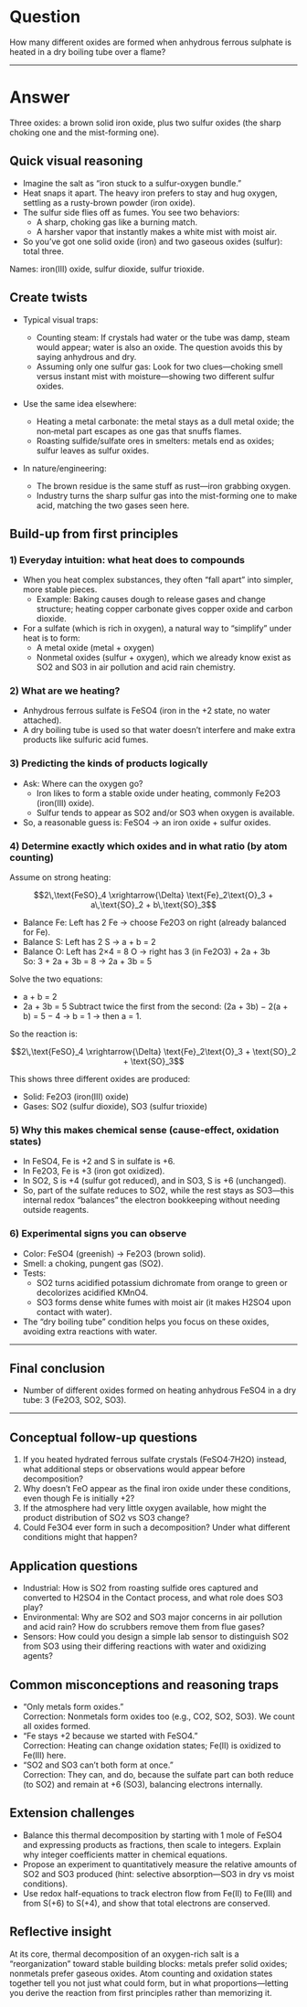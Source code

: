 # Question
How many different oxides are formed when anhydrous ferrous sulphate is heated in a dry boiling tube over a flame?

---
# Answer
Three oxides: a brown solid iron oxide, plus two sulfur oxides (the sharp choking one and the mist-forming one).

## Quick visual reasoning
- Imagine the salt as “iron stuck to a sulfur-oxygen bundle.”
- Heat snaps it apart. The heavy iron prefers to stay and hug oxygen, settling as a rusty-brown powder (iron oxide).
- The sulfur side flies off as fumes. You see two behaviors:
  - A sharp, choking gas like a burning match.
  - A harsher vapor that instantly makes a white mist with moist air.
- So you’ve got one solid oxide (iron) and two gaseous oxides (sulfur): total three.

Names: iron(III) oxide, sulfur dioxide, sulfur trioxide.

## Create twists
- Typical visual traps:
  - Counting steam: If crystals had water or the tube was damp, steam would appear; water is also an oxide. The question avoids this by saying anhydrous and dry.
  - Assuming only one sulfur gas: Look for two clues—choking smell versus instant mist with moisture—showing two different sulfur oxides.

- Use the same idea elsewhere:
  - Heating a metal carbonate: the metal stays as a dull metal oxide; the non‑metal part escapes as one gas that snuffs flames.
  - Roasting sulfide/sulfate ores in smelters: metals end as oxides; sulfur leaves as sulfur oxides.

- In nature/engineering:
  - The brown residue is the same stuff as rust—iron grabbing oxygen.
  - Industry turns the sharp sulfur gas into the mist-forming one to make acid, matching the two gases seen here.

## Build-up from first principles

### 1) Everyday intuition: what heat does to compounds
- When you heat complex substances, they often “fall apart” into simpler, more stable pieces.  
  - Example: Baking causes dough to release gases and change structure; heating copper carbonate gives copper oxide and carbon dioxide.
- For a sulfate (which is rich in oxygen), a natural way to “simplify” under heat is to form:
  - A metal oxide (metal + oxygen)
  - Nonmetal oxides (sulfur + oxygen), which we already know exist as SO2 and SO3 in air pollution and acid rain chemistry.

### 2) What are we heating?
- Anhydrous ferrous sulfate is FeSO4 (iron in the +2 state, no water attached).
- A dry boiling tube is used so that water doesn’t interfere and make extra products like sulfuric acid fumes.

### 3) Predicting the kinds of products logically
- Ask: Where can the oxygen go?
  - Iron likes to form a stable oxide under heating, commonly Fe2O3 (iron(III) oxide).
  - Sulfur tends to appear as SO2 and/or SO3 when oxygen is available.
- So, a reasonable guess is: FeSO4 → an iron oxide + sulfur oxides.

### 4) Determine exactly which oxides and in what ratio (by atom counting)
Assume on strong heating:
```math
2\,\text{FeSO}_4 \xrightarrow{\Delta} \text{Fe}_2\text{O}_3 + a\,\text{SO}_2 + b\,\text{SO}_3
```
- Balance Fe: Left has 2 Fe → choose Fe2O3 on right (already balanced for Fe).
- Balance S: Left has 2 S → a + b = 2
- Balance O: Left has 2×4 = 8 O → right has 3 (in Fe2O3) + 2a + 3b  
  So: 3 + 2a + 3b = 8 → 2a + 3b = 5

Solve the two equations:
- a + b = 2
- 2a + 3b = 5
Subtract twice the first from the second: (2a + 3b) − 2(a + b) = 5 − 4 → b = 1 → then a = 1.

So the reaction is:
```math
2\,\text{FeSO}_4 \xrightarrow{\Delta} \text{Fe}_2\text{O}_3 + \text{SO}_2 + \text{SO}_3
```

This shows three different oxides are produced:
- Solid: Fe2O3 (iron(III) oxide)
- Gases: SO2 (sulfur dioxide), SO3 (sulfur trioxide)

### 5) Why this makes chemical sense (cause-effect, oxidation states)
- In FeSO4, Fe is +2 and S in sulfate is +6.
- In Fe2O3, Fe is +3 (iron got oxidized).
- In SO2, S is +4 (sulfur got reduced), and in SO3, S is +6 (unchanged).
- So, part of the sulfate reduces to SO2, while the rest stays as SO3—this internal redox “balances” the electron bookkeeping without needing outside reagents.

### 6) Experimental signs you can observe
- Color: FeSO4 (greenish) → Fe2O3 (brown solid).
- Smell: a choking, pungent gas (SO2).
- Tests:
  - SO2 turns acidified potassium dichromate from orange to green or decolorizes acidified KMnO4.
  - SO3 forms dense white fumes with moist air (it makes H2SO4 upon contact with water).
- The “dry boiling tube” condition helps you focus on these oxides, avoiding extra reactions with water.

---

## Final conclusion
- Number of different oxides formed on heating anhydrous FeSO4 in a dry tube: 3 (Fe2O3, SO2, SO3).

---

## Conceptual follow-up questions
1. If you heated hydrated ferrous sulfate crystals (FeSO4·7H2O) instead, what additional steps or observations would appear before decomposition?
2. Why doesn’t FeO appear as the final iron oxide under these conditions, even though Fe is initially +2?
3. If the atmosphere had very little oxygen available, how might the product distribution of SO2 vs SO3 change?
4. Could Fe3O4 ever form in such a decomposition? Under what different conditions might that happen?

## Application questions
- Industrial: How is SO2 from roasting sulfide ores captured and converted to H2SO4 in the Contact process, and what role does SO3 play?
- Environmental: Why are SO2 and SO3 major concerns in air pollution and acid rain? How do scrubbers remove them from flue gases?
- Sensors: How could you design a simple lab sensor to distinguish SO2 from SO3 using their differing reactions with water and oxidizing agents?

## Common misconceptions and reasoning traps
- “Only metals form oxides.”  
  Correction: Nonmetals form oxides too (e.g., CO2, SO2, SO3). We count all oxides formed.
- “Fe stays +2 because we started with FeSO4.”  
  Correction: Heating can change oxidation states; Fe(II) is oxidized to Fe(III) here.
- “SO2 and SO3 can’t both form at once.”  
  Correction: They can, and do, because the sulfate part can both reduce (to SO2) and remain at +6 (SO3), balancing electrons internally.

## Extension challenges
- Balance this thermal decomposition by starting with 1 mole of FeSO4 and expressing products as fractions, then scale to integers. Explain why integer coefficients matter in chemical equations.
- Propose an experiment to quantitatively measure the relative amounts of SO2 and SO3 produced (hint: selective absorption—SO3 in dry vs moist conditions).
- Use redox half-equations to track electron flow from Fe(II) to Fe(III) and from S(+6) to S(+4), and show that total electrons are conserved.

## Reflective insight
At its core, thermal decomposition of an oxygen-rich salt is a “reorganization” toward stable building blocks: metals prefer solid oxides; nonmetals prefer gaseous oxides. Atom counting and oxidation states together tell you not just what could form, but in what proportions—letting you derive the reaction from first principles rather than memorizing it.
